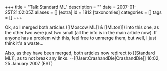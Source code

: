 +++
title = "Talk:Standard ML"
description = ""
date = 2007-01-25T21:02:05Z
aliases = []
[extra]
id = 1812
[taxonomies]
categories = []
tags = []
+++

Ok, so I merged both articles ([[Moscow ML]] & [[MLton]]) into this one, as the other two were just two small (all the info is in the main article now). If anyone has a problem with this, feel free to unmerge them, but well, I just think it's a waste...

Also, as they have been merged, both articles now redirect to [[Standard ML]], as to not break any links. --[[User:CrashandDie|CrashandDie]] 16:02, 25 January 2007 (EST)
